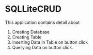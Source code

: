 # SQLLiteCRUD
This application contains detail about 
1. Creating Database
2. Creating Table
3. Inserting Data in Table on button click
4. Querying Data on button click.
